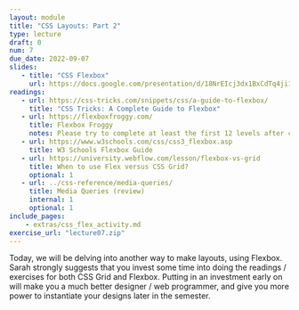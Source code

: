 ```yaml
---
layout: module
title: "CSS Layouts: Part 2"
type: lecture
draft: 0
num: 7
due_date: 2022-09-07
slides:
   - title: "CSS Flexbox"
     url: https://docs.google.com/presentation/d/18NrEIcj3dx1BxCdTq4ji1O27hf-q2bn77AYyprggyO8/edit?usp=sharing
readings:
   - url: https://css-tricks.com/snippets/css/a-guide-to-flexbox/
     title: "CSS Tricks: A Complete Guide to Flexbox"
   - url: https://flexboxfroggy.com/
     title: Flexbox Froggy
     notes: Please try to complete at least the first 12 levels after class!
   - url: https://www.w3schools.com/css/css3_flexbox.asp
     title: W3 Schools Flexbox Guide
   - url: https://university.webflow.com/lesson/flexbox-vs-grid
     title: When to use Flex versus CSS Grid?
     optional: 1
   - url: ../css-reference/media-queries/
     title: Media Queries (review)
     internal: 1 
     optional: 1      
include_pages: 
    - extras/css_flex_activity.md
exercise_url: "lecture07.zip"
---
```

<style>
    img {
        max-width: 100%;
    }

    .flex-container {
        display: flex;
        min-height: 400px;
        align-items: center;
        justify-content: center;
        border: solid 1px #CCC;
    } 
    .flex-container img {
        max-height: 300px;
    }
</style>

Today, we will be delving into another way to make layouts, using Flexbox. Sarah strongly suggests that you invest some time into doing the readings / exercises for both CSS Grid and Flexbox. Putting in an investment early on will make you a much better designer / web programmer, and give you more power to instantiate your designs later in the semester.
